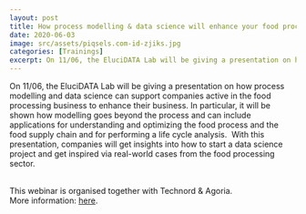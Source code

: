 ```yaml
---
layout: post
title: How process modelling & data science will enhance your food processing business
date: 2020-06-03
image: src/assets/piqsels.com-id-zjiks.jpg
categories: [Trainings]
excerpt: On 11/06, the EluciDATA Lab will be giving a presentation on how process modelling and data science can support companies active in the food processing business to enhance their business. In particular, it will be shown how modelling goes beyond the process and can include applications for understanding and optimizing the food process and the food supply chain and for performing a life cycle analysis.With this presentation, companies will get insights into how to start a data science project and get inspired via real-world cases from the food processing sector.
---
```


On 11/06, the EluciDATA Lab will be giving a presentation on how process modelling and&nbsp;data science can support companies active in the food processing business to enhance their business. In particular, it will be shown how modelling goes beyond the process and can include applications for understanding and optimizing the food process and the food supply chain and for performing a life cycle analysis.&nbsp;&nbsp;With this presentation, companies will get insights into how to start a data science project and get inspired via real-world cases from the food processing sector.&nbsp;

<br/>
This webinar is organised together with Technord &amp; Agoria.&nbsp;

<br/>
More information: <a href="https://www.agoria.be/en/Webinar-How-process-modelling-data-science-will-enhance-your-food-processing-business-Food-Beverage-Technology-Club">here</a>.&nbsp;
